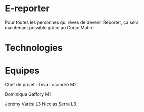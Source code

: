 # E-reporter

Pour toutes les personnes qui rêves de devenir Reporter, ça sera maintenant possible grâce au Corse Matin !

# Technologies

# Equipes

Chef de projet : Teva Locandro M2

Dominique Gaffory M1

Jérémy Varési L3
Nicolas Serra L3

